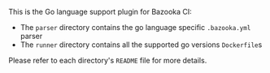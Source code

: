 This is the Go language support plugin for Bazooka CI:

* The `parser` directory contains the go language specific `.bazooka.yml` parser
* The `runner` directory contains all the supported go versions `Dockerfile`s

Please refer to each directory's `README` file for more details.
